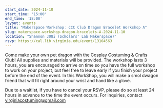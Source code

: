 ```yaml
---
start_date: 2024-11-10
start_time: '15:00'
end_time: '18:00'
layout: events
title: "Makerspace Workshop: CCC Club Dragon Bracelet Workshop A"
slug: makerspace-workshop-dragon-bracelets-A-2024-11-10
location: "Shannon 308i (Scholars' Lab Makerspace)"
rsvp: https://cal.lib.virginia.edu/event/13104563
---
```

Come make your own pet dragon with the Cosplay Costuming & Crafts Club! All supplies and materials will be provided. The workshop lasts 3 hours, you are encouraged to arrive on time so you have the full workshop to work on your project, but feel free to leave early if you finish your project before the end of the event. In this WorkShop, you will make a smol dwagon friend that will fit right around your wrist and hand like a glove.

Due to a waitlist, if you have to cancel your RSVP, please do so at least 24 hours in advance to the time the event occurs. For inquiries, contact virginiacostuming@gmail.com
